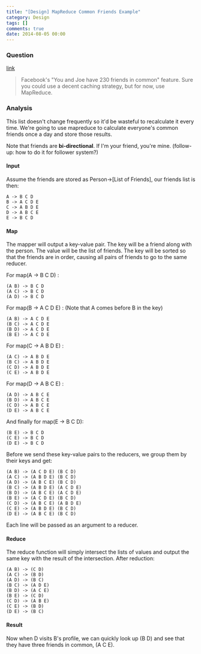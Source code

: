 ```yaml
---
title: "[Design] MapReduce Common Friends Example"
category: Design
tags: []
comments: true
date: 2014-08-05 00:00
---
```



### Question

[link](http://stackoverflow.com/a/12375878)

> Facebook's "You and Joe have 230 friends in common" feature. Sure you could use a decent caching strategy, but for now, use MapReduce.

### Analysis

This list doesn't change frequently so it'd be wasteful to recalculate it every time. We're going to use mapreduce to calculate everyone's common friends once a day and store those results.

Note that friends are **bi-directional**. If I'm your friend, you're mine. (follow-up: how to do it for follower system?)

#### Input

Assume the friends are stored as Person->[List of Friends], our friends list is then:

    A -> B C D
    B -> A C D E
    C -> A B D E
    D -> A B C E
    E -> B C D

#### Map

The mapper will output a key-value pair. The key will be a friend along with the person. The value will be the list of friends. The key will be sorted so that the friends are in order, causing all pairs of friends to go to the same reducer.

For map(A -> B C D) :

    (A B) -> B C D
    (A C) -> B C D
    (A D) -> B C D

For map(B -> A C D E) : (Note that A comes before B in the key)

    (A B) -> A C D E
    (B C) -> A C D E
    (B D) -> A C D E
    (B E) -> A C D E

For map(C -> A B D E) :

    (A C) -> A B D E
    (B C) -> A B D E
    (C D) -> A B D E
    (C E) -> A B D E

For map(D -> A B C E) :

    (A D) -> A B C E
    (B D) -> A B C E
    (C D) -> A B C E
    (D E) -> A B C E

And finally for map(E -> B C D):

    (B E) -> B C D
    (C E) -> B C D
    (D E) -> B C D

Before we send these key-value pairs to the reducers, we group them by their keys and get:

    (A B) -> (A C D E) (B C D)
    (A C) -> (A B D E) (B C D)
    (A D) -> (A B C E) (B C D)
    (B C) -> (A B D E) (A C D E)
    (B D) -> (A B C E) (A C D E)
    (B E) -> (A C D E) (B C D)
    (C D) -> (A B C E) (A B D E)
    (C E) -> (A B D E) (B C D)
    (D E) -> (A B C E) (B C D)

Each line will be passed as an argument to a reducer.

#### Reduce

The reduce function will simply intersect the lists of values and output the same key with the result of the intersection. After reduction:

    (A B) -> (C D)
    (A C) -> (B D)
    (A D) -> (B C)
    (B C) -> (A D E)
    (B D) -> (A C E)
    (B E) -> (C D)
    (C D) -> (A B E)
    (C E) -> (B D)
    (D E) -> (B C)

#### Result

Now when D visits B's profile, we can quickly look up (B D) and see that they have three friends in common, (A C E).
